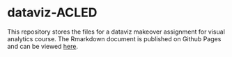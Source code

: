 # dataviz-ACLED
This repository stores the files for a dataviz makeover assignment for visual analytics course.
The Rmarkdown document is published on Github Pages and can be viewed [here](https://deniseadele.github.io/dataviz-ACLED/).
